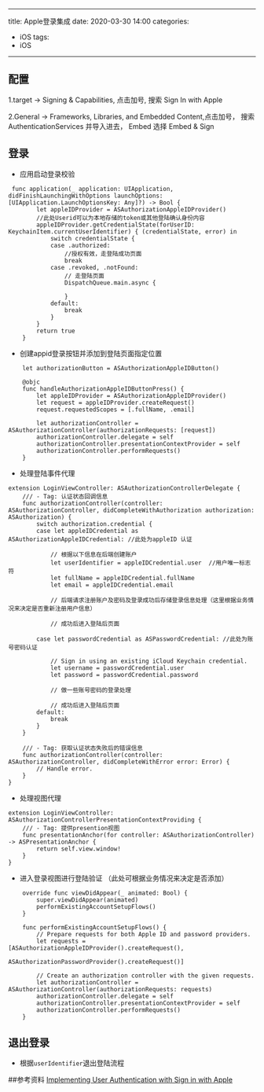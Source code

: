 
---
title:  Apple登录集成
date:  2020-03-30 14:00
categories:
- iOS
tags: 
- iOS 
---
## 配置

1.target -> Signing & Capabilities, 点击加号, 搜索 Sign In with Apple

2.General -> Frameworks, Libraries, and Embedded Content,点击加号， 搜索 AuthenticationServices 并导入进去， Embed 选择  Embed & Sign


## 登录

- 应用启动登录校验
```
 func application(_ application: UIApplication, didFinishLaunchingWithOptions launchOptions: [UIApplication.LaunchOptionsKey: Any]?) -> Bool {
        let appleIDProvider = ASAuthorizationAppleIDProvider()
        //此处Userid可以为本地存储的token或其他登陆确认身份内容
        appleIDProvider.getCredentialState(forUserID: KeychainItem.currentUserIdentifier) { (credentialState, error) in
            switch credentialState {
            case .authorized:
                //授权有效，走登陆成功页面
                break
            case .revoked, .notFound:
                // 走登陆页面
                DispatchQueue.main.async {
                    
                }
            default:
                break
            }
        }
        return true
    }
```

- 创建appid登录按钮并添加到登陆页面指定位置

```
    let authorizationButton = ASAuthorizationAppleIDButton()
 
    @objc
    func handleAuthorizationAppleIDButtonPress() {
        let appleIDProvider = ASAuthorizationAppleIDProvider()
        let request = appleIDProvider.createRequest()
        request.requestedScopes = [.fullName, .email]
        
        let authorizationController = ASAuthorizationController(authorizationRequests: [request])
        authorizationController.delegate = self
        authorizationController.presentationContextProvider = self
        authorizationController.performRequests()
    }

```

- 处理登陆事件代理
```
extension LoginViewController: ASAuthorizationControllerDelegate {
    /// - Tag: 认证状态回调信息
    func authorizationController(controller: ASAuthorizationController, didCompleteWithAuthorization authorization: ASAuthorization) {
        switch authorization.credential {
        case let appleIDCredential as ASAuthorizationAppleIDCredential: //此处为appleID 认证
            
            // 根据以下信息在后端创建账户
            let userIdentifier = appleIDCredential.user  //用户唯一标志符
            let fullName = appleIDCredential.fullName
            let email = appleIDCredential.email
            
            // 后端请求注册账户及密码及登录成功后存储登录信息处理（这里根据业务情况来决定是否重新注册用户信息）
            
            // 成功后进入登陆后页面
    
        case let passwordCredential as ASPasswordCredential: //此处为账号密码认证
        
            // Sign in using an existing iCloud Keychain credential.
            let username = passwordCredential.user
            let password = passwordCredential.password
            
            // 做一些账号密码的登录处理
            
            // 成功后进入登陆后页面
        default:
            break
        }
    }
    
    /// - Tag: 获取认证状态失败后的错误信息
    func authorizationController(controller: ASAuthorizationController, didCompleteWithError error: Error) {
        // Handle error.
    }
}
```

- 处理视图代理
```
extension LoginViewController: ASAuthorizationControllerPresentationContextProviding {
    /// - Tag: 提供presention视图
    func presentationAnchor(for controller: ASAuthorizationController) -> ASPresentationAnchor {
        return self.view.window!
    }
}

```

- 进入登录视图进行登陆验证 （此处可根据业务情况来决定是否添加）
```
    override func viewDidAppear(_ animated: Bool) {
        super.viewDidAppear(animated)
        performExistingAccountSetupFlows()
    }
    
    func performExistingAccountSetupFlows() {
        // Prepare requests for both Apple ID and password providers.
        let requests = [ASAuthorizationAppleIDProvider().createRequest(),
                        ASAuthorizationPasswordProvider().createRequest()]
        
        // Create an authorization controller with the given requests.
        let authorizationController = ASAuthorizationController(authorizationRequests: requests)
        authorizationController.delegate = self
        authorizationController.presentationContextProvider = self
        authorizationController.performRequests()
    }
```

## 退出登录

- 根据`userIdentifier`退出登陆流程

##参考资料
[Implementing User Authentication with Sign in with Apple](https://developer.apple.com/documentation/authenticationservices/implementing_user_authentication_with_sign_in_with_apple)
